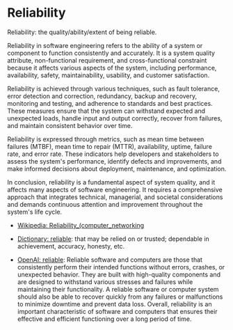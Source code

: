 # Reliability

Reliability: the quality/ability/extent of being reliable.

<span data-chatgpt-prompt="explain reliability (system quality attribute, cross-functional constraint, non-functional requirement)">Reliability in software engineering refers to the ability of a system or component to function consistently and accurately. It is a system quality attribute, non-functional requirement, and cross-functional constraint because it affects various aspects of the system, including performance, availability, safety, maintainability, usability, and customer satisfaction.

Reliability is achieved through various techniques, such as fault tolerance, error detection and correction, redundancy, backup and recovery, monitoring and testing, and adherence to standards and best practices. These measures ensure that the system can withstand expected and unexpected loads, handle input and output correctly, recover from failures, and maintain consistent behavior over time.

Reliability is expressed through metrics, such as mean time between failures (MTBF), mean time to repair (MTTR), availability, uptime, failure rate, and error rate. These indicators help developers and stakeholders to assess the system's performance, identify defects and improvements, and make informed decisions about deployment, maintenance, and optimization.

In conclusion, reliability is a fundamental aspect of system quality, and it affects many aspects of software engineering. It requires a comprehensive approach that integrates technical, managerial, and societal considerations and demands continuous attention and improvement throughout the system's life cycle.</span>

* [Wikipedia: Reliability_(computer_networking](https://wikipedia.org/wiki/Reliability_(computer_networking))

* [Dictionary: reliable](https://www.dictionary.com/browse/reliable): that may be relied on or trusted; dependable in achievement, accuracy, honesty, etc.

* [OpenAI: reliable](https:://openai.com): <span data-chatgpt-prompt="define reliable (computers and software)">Reliable software and computers are those that consistently perform their intended functions without errors, crashes, or unexpected behavior. They are built with high-quality components and are designed to withstand various stresses and failures while maintaining their functionality. A reliable software or computer system should also be able to recover quickly from any failures or malfunctions to minimize downtime and prevent data loss. Overall, reliability is an important characteristic of software and computers that ensures their effective and efficient functioning over a long period of time.</span>
